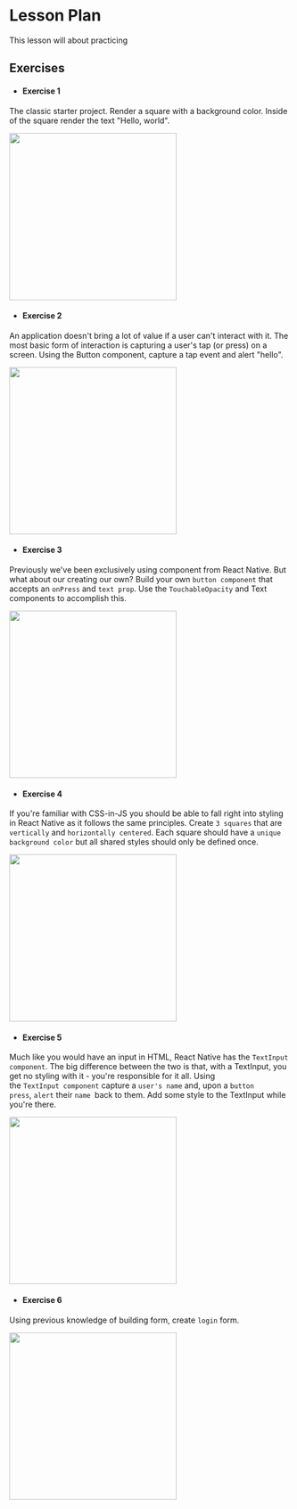 # Lesson Plan

This lesson will about practicing

## Exercises

- #### Exercise 1

The classic starter project. Render a square with a background color. Inside of the square render the text "Hello, world".

<img src="./assets/text.png" width="300px" />

- #### Exercise 2

An application doesn't bring a lot of value if a user can't interact with it. The most basic form of interaction is capturing a user's tap (or press) on a screen. Using the Button component, capture a tap event and alert "hello".

<img src="./assets/alert.png" width="300px" />

- #### Exercise 3

Previously we've been exclusively using component from React Native. But what about our creating our own? Build your own `button component` that accepts an `onPress` and `text prop`. Use the `TouchableOpacity` and Text components to accomplish this.

<img src="./assets/customComponent.png" width="300px" />

- #### Exercise 4

 If you're familiar with CSS-in-JS you should be able to fall right into styling in React Native as it follows the same principles. Create `3 squares` that are `vertically` and `horizontally centered`. Each square should have a `unique background color` but all shared styles should only be defined once.

 <img src="./assets/styling.png" width="300px" />

 - #### Exercise 5

Much like you would have an input in HTML, React Native has the `TextInput component`. The big difference between the two is that, with a TextInput, you get no styling with it - you're responsible for it all. Using the `TextInput component` capture a `user's name` and, upon a `button press`, `alert` their `name `back to them. Add some style to the TextInput while you're there.

  <img src="./assets/form.png" width="300px" />

  - #### Exercise 6

   Using previous knowledge of building form, create `login` form.

  <img src="./assets/example.png" width="300px" />
